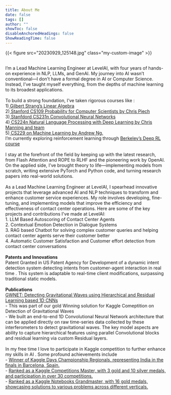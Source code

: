 ```yaml
---
title: About Me
date: false
tags: []
author: ""
showToc: false
disableAnchoredHeadings: false
ShowReadingTime: false
---
```


{{< figure src="20230929_125148.jpg" class="my-custom-image" >}}

<br>
I’m a Lead Machine Learning Engineer at LevelAI, with four years of hands-on experience in NLP, LLMs, and GenAI. My journey into AI wasn’t conventional—I don’t have a formal degree in AI or Computer Science. Instead, I’ve taught myself everything, from the depths of machine learning to its broadest applications.
<br><br>
To build a strong foundation, I’ve taken rigorous courses like :<br>
1)<a href="https://www.youtube.com/playlist?list=PL221E2BBF13BECF6C"> Gilbert Strang’s Linear Algebra </a> <br>
2)<a href="https://www.youtube.com/playlist?list=PLoROMvodv4rOpr_A7B9SriE_iZmkanvUg"> Stanford CS109 Probability for Computer Scientists by Chris Piech</a> <br>
3)<a href="https://cs231n.github.io/"> Stanfdord CS231n Convolutional Neural Networks</a> <br>
4)<a href="https://www.youtube.com/playlist?list=PLoROMvodv4rMFqRtEuo6SGjY4XbRIVRd4"> CS224n Natural Language Processing with Deep Learning by Chris Manning and team</a><br> 
5)<a href="https://www.youtube.com/playlist?list=PLoROMvodv4rMiGQp3WXShtMGgzqpfVfbU"> CS229 on Machine Learning by Andrew Ng.</a><br>
I’m currently exploring reinforcement learning through <a href="https://www.youtube.com/playlist?list=PL_iWQOsE6TfVYGEGiAOMaOzzv41Jfm_Ps"> Berkeley’s Deep RL course </a>
<br><br>
I stay at the forefront of the field by keeping up with the latest research, from Flash Attention and ROPE to RLHF and the pioneering work by OpenAI. On the applied side, I’ve brought theory to life—implementing models from scratch, writing extensive PyTorch and Python code, and turning research papers into real-world solutions.
<br><br>
As a Lead Machine Learning Engineer at LevelAI, I spearhead innovative projects that leverage advanced AI and NLP techniques to transform and enhance customer service experiences. My role involves developing, fine-tuning, and implementing models that improve the efficiency and effectiveness of contact center operations. Here are some of the key projects and contributions I've made at LevelAI:<br>
1. LLM Based Autoscoring of Contact Center Agents <br>
2. Contextual Emotion Detection in Dialogue Systems <br>
3. RAG based Chatbot for solving complex customer queries and helping contact center agents serve their customer better <br>
4. Automatic Customer Satisfaction and Customer effort detection from contact center conversations <br>
<br>
<b>Patents and Innovations</b><br>
Patent Granted in US Patent Agency for Development of a dynamic intent detection system detecting intents from customer-agent interaction in real time . This system is adaptable to real-time client modifications, surpassing traditional static models.
<br><br>
<b>Publications</b><br>
<a href="https://www.researchgate.net/publication/359051366_GWNET_Detecting_Gravitational_Waves_using_Hierarchical_and_Residual_Learning_based_1D_CNNs">GWNET: Detecting Gravitational Waves using Hierarchical and Residual Learning based 1D CNNs</a><br>
- This was part of our gold Winning solution for Kaggle Comeptition on Detection of Gravitational Waves <br>
- We built an end-to-end 1D Convolutional Neural Network architecture that can be applied directly on raw
time-series data collected by these interferometers to detect gravitational waves. The key model aspects are ability to capture hierarchical features using parallel Convolutional blocks and residual learning via custom Residual layers.
<br><br>
In my free time I love to participate in Kaggle competition to further enhance my skills in AI . Some profound achievements include
<br>
 - <a href="https://www.linkedin.com/feed/update/urn:li:activity:6909399161356320768/">Winner of Kaggle Days Championship Regionals, representing India in the finals in Barcelona, Spain.</a><br>
 - <a href="https://www.kaggle.com/tanulsingh077"> Ranked as a Kaggle Competitions Master, with 3 gold and 10 silver medals, and participation in over 30 competitions.</a><br>
 - <a href="https://www.kaggle.com/tanulsingh077"> Ranked as a Kaggle Notebooks Grandmaster, with 16 gold medals, showcasing solutions to various problems across different verticals.</a><br>